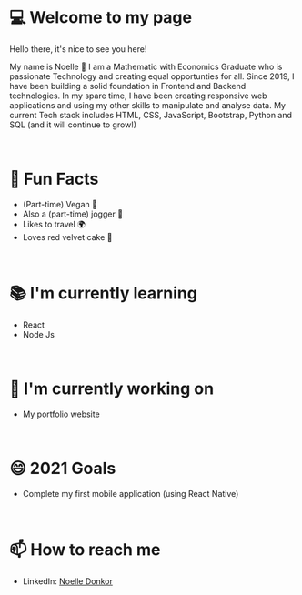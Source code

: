 # :computer: Welcome to my page 
Hello there, it's nice to see you here!

My name is Noelle :wave: I am a Mathematic with Economics Graduate who is passionate Technology and creating equal opportunties for all. Since 2019, I have been building a solid foundation in Frontend and Backend technologies. In my spare time, I have been creating responsive web applications and using my other skills to manipulate and analyse data. My current Tech stack includes HTML, CSS, JavaScript, Bootstrap, Python and SQL (and it will continue to grow!)

<br>

# 💬 **Fun Facts**
- (Part-time) Vegan :seedling:
- Also a (part-time) jogger :runner:
- Likes to travel :earth_africa:
- Loves red velvet cake :cake:

<br>

# :books: **I'm currently learning**
- React 
- Node Js

<br>

# :hammer: **I'm currently working on**
- My portfolio website

<br>

# 😄 **2021 Goals**
- Complete my first mobile application (using React Native)

<br>

# 📫 **How to reach me**
- LinkedIn: [Noelle Donkor](https://www.linkedin.com/in/noelle-donkor/)

